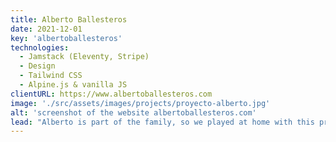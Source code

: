 ```yaml
---
title: Alberto Ballesteros
date: 2021-12-01
key: 'albertoballesteros'
technologies:
  - Jamstack (Eleventy, Stripe)
  - Design
  - Tailwind CSS
  - Alpine.js & vanilla JS
clientURL: https://www.albertoballesteros.com
image: './src/assets/images/projects/proyecto-alberto.jpg'
alt: 'screenshot of the website albertoballesteros.com'
lead: "Alberto is part of the family, so we played at home with this project. The website, created with the Jamstack method (Eleventy, Netlify, Stripe), had to represent the dynamism, strength and electricity of the singer-songwriter's new album. The website has a shop to sell records and other merchandising products. In addition to the website, we are responsible for the design and photography of the image of the new album."
---
```

